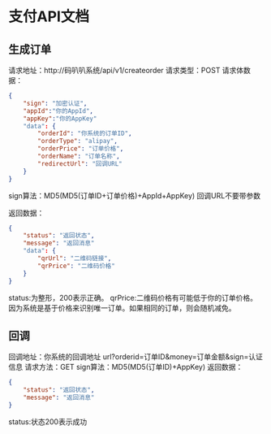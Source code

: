 # 支付API文档



## 生成订单

请求地址：http://码叭叭系统/api/v1/createorder
请求类型：POST
请求体数据：

```json
{
	"sign": "加密认证",
    "appId":"你的AppId",
    "appKey":"你的AppKey"
	"data": {
		"orderId": "你系统的订单ID",
		"orderType": "alipay",
		"orderPrice": "订单价格",
		"orderName": "订单名称",
		"redirectUrl": "回调URL"
	}
}
```

sign算法：MD5(MD5(订单ID+订单价格)+AppId+AppKey)
回调URL不要带参数



返回数据：

```json
{
	"status": "返回状态",
	"message": "返回消息"
	"data": {
		"qrUrl": "二维码链接",
		"qrPrice": "二维码价格"
	}
}
```

status:为整形，200表示正确。
qrPrice:二维码价格有可能低于你的订单价格。因为系统是基于价格来识别唯一订单。如果相同的订单，则会随机减免。

## 回调

回调地址：你系统的回调地址 url?orderid=订单ID&money=订单金额&sign=认证信息
请求方法：GET
sign算法：MD5(MD5(订单ID)+AppKey)
返回数据：

```json
{
	"status": "返回状态",
	"message": "返回消息"
}
```

status:状态200表示成功